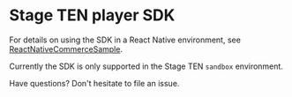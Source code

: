 # Stage TEN player SDK

For details on using the SDK in a React Native environment, see [ReactNativeCommerceSample](./ReactNativeCommerceSample).

Currently the SDK is only supported in the Stage TEN `sandbox` environment.

Have questions? Don't hesitate to file an issue.
